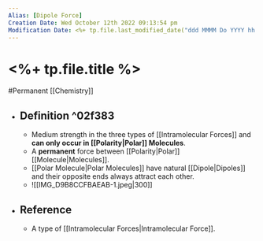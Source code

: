 ```yaml
---
Alias: [Dipole Force]
Creation Date: Wed October 12th 2022 09:13:54 pm 
Modification Date: <%+ tp.file.last_modified_date("ddd MMMM Do YYYY hh:mm:ss a") %>
---
```

# <%+ tp.file.title %>
#Permanent [[Chemistry]]

- ## Definition ^02f383
	- Medium strength in the three types of [[Intramolecular Forces]] and **can only occur in [[Polarity|Polar]] Molecules**.
	- A **permanent** force between [[Polarity|Polar]] [[Molecule|Molecules]].
	- [[Polar Molecule|Polar Molecules]] have natural [[Dipole|Dipoles]] and their opposite ends always attract each other.
	- ![[IMG_D9B8CCFBAEAB-1.jpeg|300]]
- ## Reference
	- A type of [[Intramolecular Forces|Intramolecular Force]].